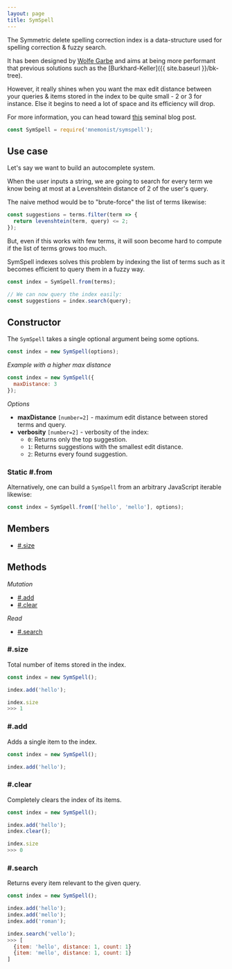 ```yaml
---
layout: page
title: SymSpell
---
```


The Symmetric delete spelling correction index is a data-structure used for spelling correction & fuzzy search.

It has been designed by [Wolfe Garbe](https://github.com/wolfgarbe) and aims at being more performant that previous solutions such as the [Burkhard-Keller]({{ site.baseurl }}/bk-tree).

However, it really shines when you want the max edit distance between your queries & items stored in the index to be quite small - 2 or 3 for instance. Else it begins to need a lot of space and its efficiency will drop.

For more information, you can head toward [this](http://blog.faroo.com/2015/03/24/fast-approximate-string-matching-with-large-edit-distances/) seminal blog post.

```js
const SymSpell = require('mnemonist/symspell');
```

## Use case

Let's say we want to build an autocomplete system.

When the user inputs a string, we are going to search for every term we know being at most at a Levenshtein distance of 2 of the user's query.

The naive method would be to "brute-force" the list of terms likewise:

```js
const suggestions = terms.filter(term => {
  return levenshtein(term, query) <= 2;
});
```

But, even if this works with few terms, it will soon become hard to compute if the list of terms grows too much.

SymSpell indexes solves this problem by indexing the list of terms such as it becomes efficient to query them in a fuzzy way.

```js
const index = SymSpell.from(terms);

// We can now query the index easily:
const suggestions = index.search(query);
```

## Constructor

The `SymSpell` takes a single optional argument being some options.

```js
const index = new SymSpell(options);
```

*Example with a higher max distance*

```js
const index = new SymSpell({
  maxDistance: 3
});
```

*Options*

* **maxDistance** <code class="type">[number=2]</code> - maximum edit distance between stored terms and query.
* **verbosity** <code id="verbosity" class="type">[number=2]</code> - verbosity of the index:
  - <code class="type">0</code>: Returns only the top suggestion.
  - <code class="type">1</code>: Returns suggestions with the smallest edit distance.
  - <code class="type">2</code>: Returns every found suggestion.

### Static #.from

Alternatively, one can build a `SymSpell` from an arbitrary JavaScript iterable likewise:

```js
const index = SymSpell.from(['hello', 'mello'], options);
```

## Members

* [#.size](#size)

## Methods

*Mutation*

* [#.add](#add)
* [#.clear](#clear)

*Read*

* [#.search](#search)

### #.size

Total number of items stored in the index.

```js
const index = new SymSpell();

index.add('hello');

index.size
>>> 1
```

### #.add

Adds a single item to the index.

```js
const index = new SymSpell();

index.add('hello');
```

### #.clear

Completely clears the index of its items.

```js
const index = new SymSpell();

index.add('hello');
index.clear();

index.size
>>> 0
```

### #.search

Returns every item relevant to the given query.

```js
const index = new SymSpell();

index.add('hello');
index.add('mello');
index.add('roman');

index.search('vello');
>>> [
  {item: 'hello', distance: 1, count: 1}
  {item: 'mello', distance: 1, count: 1}
]
```
